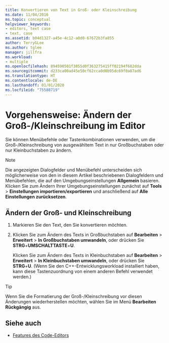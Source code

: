 ```yaml
---
title: Konvertieren von Text in Groß- oder Kleinschreibung
ms.date: 11/04/2016
ms.topic: conceptual
helpviewer_keywords:
- editors, text case
- text, case
ms.assetid: b04d1327-a45e-4c12-a0d0-67672b3fa855
author: TerryGLee
ms.author: tglee
manager: jillfra
ms.workload:
- multiple
ms.openlocfilehash: 894590501f3855d0f363275415ff02194f682dda
ms.sourcegitcommit: d233ca00ad45e50cf62cca0d0b95dc69f0a87ad6
ms.translationtype: HT
ms.contentlocale: de-DE
ms.lasthandoff: 01/01/2020
ms.locfileid: "75588719"
---
```

# <a name="how-to-change-text-case-in-the-editor"></a>Vorgehensweise: Ändern der Groß-/Kleinschreibung im Editor

Sie können Menübefehle oder Tastenkombinationen verwenden, um die Groß-/Kleinschreibung von ausgewähltem Text in nur Großbuchstaben oder nur Kleinbuchstaben zu ändern.

> [!NOTE]
> Die angezeigten Dialogfelder und Menübefehl unterscheiden sich möglicherweise von den in diesem Artikel beschriebenen Dialogfeldern und Menübefehlen, die auf den Umgebungseinstellungen **Allgemein** basieren. Klicken Sie zum Ändern Ihrer Umgebungseinstellungen zunächst auf **Tools** > **Einstellungen importieren/exportieren** und anschließend auf **Alle Einstellungen zurücksetzen**.

## <a name="to-change-text-case"></a>Ändern der Groß- und Kleinschreibung

1. Markieren Sie den Text, den Sie konvertieren möchten.

2. Klicken Sie zum Ändern des Texts in Großbuchstaben auf **Bearbeiten** > **Erweitert** > **In Großbuchstaben umwandeln**, oder drücken Sie **STRG**+**UMSCHALTTASTE**+**U**.

   Klicken Sie zum Ändern des Texts in Kleinbuchstaben auf **Bearbeiten** > **Erweitert** > **In Kleinbuchstaben umwandeln**, oder drücken Sie **STRG**+**U**. (Wenn Sie den C++-Entwicklungsworkload installiert haben, kann diese Tastenzuordnung von einem anderen Befehl verwendet werden.)

> [!TIP]
> Wenn Sie die Formatierung der Groß-/Kleinschreibung vor diesen Änderungen wiederherstellen möchten, wählen Sie im Menü **Bearbeiten** **Rückgängig** aus.

## <a name="see-also"></a>Siehe auch

- [Features des Code-Editors](../ide/writing-code-in-the-code-and-text-editor.md)
